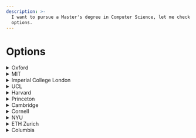 ```yaml
---
description: >-
  I want to pursue a Master's degree in Computer Science, let me check my
  options.
---
```


# Options

<details>

<summary>Oxford</summary>

## <mark style="color:blue;">MSc in Software Engineering</mark>

* **Cost:** \~£41,080 (+ living costs \~£1,290 - £1,840)
* **Duration:** 2 to 4 years.
* **Requirements:**
  * **A first-class or strong upper second-class undergraduate degree with honours** is normally required in a related subject, such as computer science, informatics or engineering. However, it is not essential where compensated by professional experience.&#x20;
  * Applications are invited from anyone with sufficient experience or proven ability in software, security, or data engineering. A typical applicant will have at least two years' experience in a professional environment, and normally holds an undergraduate degree in a related subject. However, more extensive experience may compensate for a lack of formal qualifications, and a strong, immediately-relevant qualification may compensate for a lack of professional experience.
  * 3.1/4.0 GPA (3.86/5.0)
  * Three referees
  * Supporting documents
  * Performance at interview
  * Statement of purpose
* **English level requirements:** [TOEFL 110, IELTS 7.5](https://www.ox.ac.uk/admissions/graduate/applying-to-oxford/application-guide/qualifications-languages-funding#content-tab--3)
* **Time commitment:** Part time
* **Dates:** Closed application (6 January)
* **Places/Applications:** 0.71 (70/98)
* **Link:** [MSc in Software Engineering](https://www.ox.ac.uk/admissions/graduate/courses/msc-software-engineering)
* **Additional notes:** As a part-time student you will be required to attend ten modules, mostly held in-person in Oxford (though some may be online). Each module consists of an intensive week of lectures and practicals, 9am to 5pm Monday to Thursday and 9am to 12.30pm on Friday. You have a flexible choice of modules, subject to availability of places.

## <mark style="color:red;">MSc in Advanced Computer Science</mark>

* **Cost:** £32,760 (+ living costs \~£1,290 - £1,840)
* **Duration:** 12 months
* **Requirements:**
  * A first-class undergraduate degree with honours
  * 3.7/4.0 GPA (4.63/5.0)
  * Three referees
  * Supporting documents
  * Performance at interview
* **English level requirements:** [TOEFL 110, IELTS 7.5](https://www.ox.ac.uk/admissions/graduate/applying-to-oxford/application-guide/qualifications-languages-funding#content-tab--3)
* **Time commitment:** Full-time only
* **Dates:** Closed application (6 January)
* **Places/Applications:** 0.05(46/771)
* **Link:** [MSc in Advanced Computer Science](https://www.ox.ac.uk/admissions/graduate/courses/msc-advanced-computer-science)

</details>

<details>

<summary>MIT</summary>

### <mark style="color:blue;">Masters of Science in Computational Science and Engineering</mark>

* **Cost:** $28,795 per term
* **Duration:** Students supported by research assistantships (RAs) or teaching assistantships (TAs) may take 24 months or longer to complete the program. Occasionally students who are either self-supported or on fellowship complete the program in 18-24 months. **Full-time**
* **Requirements:**
  * Three letters of recommendation
  * Transcripts
  * Completed ‘Subjects Taken’ section
  * **Statement of objectives** (limited to approximately one page);
  * **Resume or CV**, uploaded in PDF format;
  * **MIT graduate application fee** of $75.
* **English level requirements:** IELTS 7
* **Time commitment:** Full-time
* **Dates:** September 15: Application opens. December 15: Deadline.
* **Places/Applications:** 18-28/
* **Link:** [Masters of Science in Computational Science and Engineering](https://cse.mit.edu/programs/sm/)
* **Additional notes:**&#x20;
  * Required [https://cmsw.mit.edu/graduate-writing-exam/](https://cmsw.mit.edu/graduate-writing-exam/)
  * Curriculum: [https://cse.mit.edu/programs/sm/overview/](https://cse.mit.edu/programs/sm/overview/)
  * And thesis.
  * CSE SM students are expected to maintain a cumulative grade point average (GPA) of at least 4.5 (out of 5) during the course of their studies. _If a student’s term GPA is at or below 4.0 for two sequential terms, if a student receives an Unsatisfactory (“U”) grade in CSE.THG, or if a grade of C or lower is given in any subject, a warning from the CCSE directors will be issued to the student, and the MIT Graduate Academic Performance Group will be alerted._
  * [_https://ocw.mit.edu/_](https://ocw.mit.edu/)

## <mark style="color:purple;">MIT Leaders for global operations</mark>

* **Cost:** $161,000
* **Duration:** Two years
* **Requirements:**
  * GRE or GMAT
* **English level requirements:** None
* **Time commitment:** Full-time
* **Dates:** Late September and December. (Opens in July 2023)
* **Places/Applications:** 49/
* **Link:** [MIT Leaders for global operations](https://lgo.mit.edu/engineering/electrical-engineering-and-computer-science/)
* **Additional notes:**&#x20;
  * Dual degree in MBA and EECS.
  * 3.6/5.0 average GPA
  * 160-169 GRE - 670-770 GMAT
  * On average, an LGO student not sponsored by a company will receive a fellowship award that covers 55% of their total tuition. The fellowship is distributed throughout the two-year program, and is applied toward the program’s tuition costs or as a stipend.

</details>

<details>

<summary>Imperial College London</summary>

## <mark style="color:blue;">MSc Applied Computational Science and Engineering</mark>

* **Cost:** £39,400 Overseas
* **Duration:** 1 year
* **Requirements:**
  * GPA score of 3.75/5 or better. Preference is given to candidates with 4/5 or better.
  * 2:1 in engineering or a science-based discipline
* **English level requirements:** IELTS 7.0, TOEFL 100
* **Time commitment:** Full-time
* **Dates:** 30 June deadline
* **Places/Applications:**
* **Link:** [MSc Applied Computational Science and Engineering](https://www.imperial.ac.uk/study/courses/postgraduate-taught/applied-computational-science/)
* **Additional notes:**&#x20;

</details>

<details>

<summary>UCL</summary>

## <mark style="color:blue;">Computer Graphics, Vision and Imaging MSc</mark>

* **Cost:** £35,000
* **Duration:** 1 year
* **Requirements:**
  * A minimum of an upper second-class UK Bachelor's degree (or an international qualification of an equivalent standard in a subject other than computer science or information technology.
  * A Bachelor's degree from a listed institution with a GPA of 4.0/5.0
  * Personal statement
* **English level requirements:** Level 2. **TOEFL** Overall score of 96 with 24/30 in reading and writing and 22/30 in speaking and listening. **IELTS** Overall score of 7.0 and a minimum of 6.5 in each component.
* **Time commitment:** Full time
* **Dates:** All applicants: 17 Oct 2022 – 31 Mar 2023
* **Places/Applications:**
* **Link:** [Computer Graphics, Vision and Imaging MSc](https://www.ucl.ac.uk/prospective-students/graduate/taught-degrees/computer-graphics-vision-and-imaging-msc)
* **Additional notes:** This programme is suitable for international students on a Student visa – study must be full-time, face-to-face, starting September. Mentioned visa, the other ones didn't.

## <mark style="color:purple;">Computer Science MSc</mark>

* **Cost:** £35,000
* **Duration:** 1 year
* **Requirements:**
  * A minimum of an upper second-class UK Bachelor's degree (or an international qualification of an equivalent standard in a subject other than computer science or information technology.
  * A Bachelor's degree from a listed institution with a GPA of 4.0/5.0
  * Personal statement
* **English level requirements:** Level 2. **TOEFL** Overall score of 96 with 24/30 in reading and writing and 22/30 in speaking and listening. **IELTS** Overall score of 7.0 and a minimum of 6.5 in each component.
* **Time commitment:** Full time
* **Dates:** All applicants: 17 Oct 2022 – 31 Mar 2023
* **Places/Applications:**
* **Link:** [Computer Science MSc](https://www.ucl.ac.uk/prospective-students/graduate/taught-degrees/computer-science-msc)
* **Additional notes:**&#x20;

## <mark style="color:purple;">Computational Statistics and Machine Learning MSc</mark>

* **Cost:** £35,000
* **Duration:** 1 year
* **Requirements:**
  * A minimum of an upper second-class UK Bachelor's degree (or an international qualification of an equivalent standard in a subject other than computer science or information technology.
  * A Bachelor's degree from a listed institution with a GPA of 4.0/5.0
  * Personal statement
* **English level requirements:** Level 2. **TOEFL** Overall score of 96 with 24/30 in reading and writing and 22/30 in speaking and listening. **IELTS** Overall score of 7.0 and a minimum of 6.5 in each component.
* **Time commitment:** Full time
* **Dates:** All applicants: 17 Oct 2022 – 31 Mar 2023
* **Places/Applications:**
* **Link:** [Computational Statistics and Machine Learning MSc](https://www.ucl.ac.uk/prospective-students/graduate/taught-degrees/computational-statistics-and-machine-learning-msc)
* **Additional notes:**&#x20;

## <mark style="color:purple;">Artificial Intelligence for Sustainable Development MSc</mark>

* **Cost:** £35,000
* **Duration:** 1 year
* **Requirements:**
  * A minimum of an upper second-class UK Bachelor's degree (or an international qualification of an equivalent standard in a subject other than computer science or information technology.
  * A Bachelor's degree from a listed institution with a GPA of 4.0/5.0
  * Personal statement
* **English level requirements:** Level 2. **TOEFL** Overall score of 96 with 24/30 in reading and writing and 22/30 in speaking and listening. **IELTS** Overall score of 7.0 and a minimum of 6.5 in each component.
* **Time commitment:** Full time
* **Dates:** All applicants: 17 Oct 2022 – 31 Mar 2023
* **Places/Applications:**
* **Link:** [Artificial Intelligence for Sustainable Development MSc](https://www.ucl.ac.uk/prospective-students/graduate/taught-degrees/artificial-intelligence-sustainable-development-msc)
* **Additional notes:**&#x20;

</details>

<details>

<summary>Harvard</summary>

## <mark style="color:purple;">Master's in computational science and engineering</mark>

* **Cost:** $59,968 (per year basically)
* **Duration:** 1 year SM, 2 years ME
* **Requirements:**
  * No GRE is needed.
  * Statement of purpose
  * Three recommendation letters.
  * (?)
* **English level requirements:** [TOEFL 80, IELTS 6.5](https://seas.harvard.edu/applied-computation/graduate-programs/masters-computational-science-and-engineering/faq)
* **Time commitment:** Full-time
* **Dates:** Deadline December 1st. Applications become available in September.
* **Places/Applications:** 46/(?) (They say 5000 applications but do not divide them by program)
* **Link:** [Master's in computational science and engineering](https://seas.harvard.edu/applied-computation/graduate-programs/masters-computational-science-and-engineering)
* **Additional notes:**&#x20;
  * Apply to Master of Science (SM) or Master of Engineering (ME - 2 academic years, SM + thesis research project).
  * The CSE master's degree is a full-time on-campus program. All students are required to be registered full-time (i.e. take four 4-credit courses each semester). All of the courses students will take while in the program are offered during the day and require students to be present on campus.

</details>

<details>

<summary>Princeton</summary>

## <mark style="color:purple;">Master of Science in Engineering</mark>

* **Cost:** $57,334 USD per year
* **Duration:** Two years
* **Requirements:**
  * Three letters of recommendation.
  * Transcripts.
  * No GRE is needed.
* **English level requirements:** TOEFL speak 28, IELTS speaking section 8.
* **Time commitment:** Full-time
* **Dates:** Deadline December 1st.
* **Places/Applications:**
* **Link:** [Master's degree](https://www.cs.princeton.edu/grad/masters-degree)
* **Additional notes:** Two tracks, one with thesis, decision on 2nd year.

</details>

<details>

<summary>Cambridge</summary>

## <mark style="color:red;">MPhil in Advanced Computer Science</mark>

* **Cost:**&#x20;
* **Duration:**&#x20;
* **Requirements:**
  * GPA 4.5/5
* **English level requirements:**&#x20;
* **Time commitment:**&#x20;
* **Dates:** Applications for admission in October 2023 will open on 15 September 2022. Places are limited and applicants are encouraged to apply early. Applications will close on 25 February 2023.
* **Places/Applications:**
* **Link:** [M.Phil in Advanced Computer Science (ACS)](https://www.cst.cam.ac.uk/teaching/masters)
* **Additional notes:**&#x20;

</details>

<details>

<summary>Cornell</summary>

## <mark style="color:blue;">Master of Engineering (M.Eng.) in Computer Science</mark>

* **Cost:** $29500
* **Duration:** 1 year
* **Requirements:**
  * CS 2110 - Object-Oriented Programming and Data Structures
  * CS 3110 - Data Structures and Functional Programming
  * CS 2800 - Discrete Structures
  * CS 3410 - Computer System Organization and Programming
* **English level requirements:** TOEFL Writing (>=20), Listening (>=15), Reading (>=20), and Speaking (>=22). IELTS **7/10**&#x20;
* **Time commitment:**&#x20;
* **Dates:**&#x20;
  * **October 1st** ( for Spring admissions - January start )
  * **February 1st** ( for Fall admissions - August start )
* **Places/Applications:** /1000
* **Link:** [Master of Engineering (M.Eng.) in Computer Science](https://www.cs.cornell.edu/masters)
* **Additional notes:**&#x20;

## <mark style="color:blue;">Master Engineering Management</mark>

* **Cost:** $31,228
* **Duration:** Two semesters
* **Requirements:**
  * [Online application](http://gradschool.cornell.edu/admissions/applying/apply-now)
  * Statement of purpose
  * Transcripts
  * Letters of recommendation (3)
  * Application fee
  * TOEFL/IELTS scores for applicants whose native language is not English
  * Technical writing sample&#x20;
* **English level requirements:**&#x20;
  * TOEFL&#x20;
    * Listening - 15
    * Writing - 20
    * Reading - 20
    * Speaking - 22
  * IELTS
    * 7.0 or higher
* **Time commitment:**&#x20;
* **Dates:** February 1, 2023. October 1st
* **Places/Applications:** 100/
* **Link:** [Master Engineering Management](https://www.engmanagement.cornell.edu/em/programs/meng-campus/admissions)
* **Additional notes:**&#x20;

## <mark style="color:red;">Master of Science in Computer Science</mark>

* **Cost:** Fully funded (tuition + stipend)
* **Duration:** 4 semesters long
* **Requirements:**
  * Transcripts of all college-level work
  * Three letters of recommendation including at least one that addresses expository skills and the ability to work in a classroom setting
  * An essay that explains how the degree program and the anticipated thesis area resonates with your career plans.&#x20;
  * GRE scores are optional.
* **English level requirements:** TOEFL Scores on the Writing, Listening, and Reading components must be 24 or higher and 28 or higher for the Speaking component. IELTS scores must be 7.0 or higher.
* **Time commitment:**&#x20;
* **Dates:**&#x20;
* **Places/Applications:** 15/
* **Link:**&#x20;
* **Additional notes:**&#x20;

</details>

<details>

<summary>NYU</summary>

## <mark style="color:blue;">Master in computer science (MSCS)</mark>

* **Cost:** \~$19.827 per term (on 9 credits)
* **Duration:** \~4 terms
* **Requirements:**
  * Minimum
    * A completed application, including a Statement of Academic Purpose
    * Three letters of recommendation
    * GRE scores for all programs (GMAT or LSAT will **not** be accepted)
    * TOEFL or IELTS scores for any student whose native language or medium of undergraduate or graduate instruction is not English
    * A resume or CV of your work experience
  * Successful applicants to the MS program in Computer Science will generally have the following minimum qualifications:
    * Strong GRE Quantitative and Analytical scores. (Typical acceptable scores are near 160 for the quantitative section or 4.0 or better on the new Analytical Writing section.)
    * Positive, specific recommendations.
    * Strong grades in relevant courses.
    * TOEFL, if required, above 620 (paper) or 260 (computer), or 100 (TOEFLI)
    * IELTS, if required, minimum band score of 7.0
* **English level requirements:** 100 TOEFLI, 7.0 IELTS
* **Time commitment:**&#x20;
* **Dates:** March 1, 2023.
* **Places/Applications:**
* **Link:** [Master in computer science (MSCS)](https://cs.nyu.edu/home/master/prospective\_mscs.html)
* **Additional notes:** 36 credits

## <mark style="color:blue;">Computer Science, M.S.</mark>

* **Cost:** \~$19.827 per term (on 9 credits)
* **Duration:** 3-4 terms
* **Requirements:**
  * Official transcripts
    * 3.0 out of 4.0 GPA
  * Statement of purpose/personal statement
  * Resumé
  * Letters of recommendation
* **English level requirements:** TOEFL score of 90 on the internet-based test, an overall band of 7.0 on IELTS, a score of 125 on the Duolingo English Test, a 65 on the Pearson PTE Academics exam, or a C1 Advanced or C2 Proficiency on the Cambridge Assessment English exam.
* **Time commitment:**&#x20;
* **Dates:**&#x20;
* **Places/Applications:**
* **Link:**&#x20;
* **Additional notes:**&#x20;
  * **Applicants** who satisfy one of the following conditions are not required but encouraged to submit a GRE score:
    1. M.S. Applicants without a Computer Science or similar background who successfully complete the [NYU Tandon Bridge](http://engineering.nyu.edu/academics/online/programs/bridge).
    2. Applicant completes 9 credits under [Visiting Student Registration](http://engineering.nyu.edu/admissions/graduate/apply/visiting-students) from an approved list of CSE courses and maintains an average grade of B+ or better.
    3. Applicant has a B.A. or B.S. degree in computer science or computer engineering from NYU, with a GPA of 3.0 or higher.

</details>

<details>

<summary>ETH Zurich</summary>

## <mark style="color:blue;">Master Computer Science</mark>

* **Cost:** 862 USD
* **Duration:** 120 ECTS | 2 years
* **Requirements:** [Link](https://ethz.ch/content/dam/ethz/common/docs/master-profile/englisch/ingenieurwissenschaften/MSc-Computer-Science-Appendix.pdf)
  * GRE Test score is strongly recommended and their applications without GRE General Test scores will be evaluated, but in case of uncertainty excellent GRE General Test scores can make the difference.
* **English level requirements:** C1
* **Time commitment: Full-time**
  * The Master's in Computer Science is a full-​time programme. It is possible to work part-​time during the first two semesters; however, working alongside your studies will most probably prolong your studies. As writing your master’s thesis is a six-​month full-​time project, we strongly recommend you do not work in parallel. More information on financial matters such as cost of living can be found [here](https://www.ethz.ch/en/studies/financial.html).
* **Dates:** 15 December
* **Places/Applications:**
* **Link:** [Master Computer Science](https://ethz.ch/en/studies/master/degree-programmes/engineering-sciences/computer-science.html)
* **Additional notes:**&#x20;
  * Data Management Systems
  * Machine Intelligence
  * Secure and Reliable Systems
  * Visual and Interactive Computing
  * Theoretical Computer Science

</details>

<details>

<summary>Columbia</summary>

## <mark style="color:purple;">**Ms in Computer Science Program**</mark>

* **Cost:** $2.362 per credit
* **Duration:** Full-time registration requirement
* **Requirements:**
  * Transcripts from every post-secondary institution attended (Successful applicants typically have a GPA of 3.5 or higher.)
  * Three recommendation letters
  * Official [**Graduate Record Examination**](http://www.gre.org/) (GRE) General Test Scores\*&#x20;
    * **Optional for Spring and Fall 2023 applications**
    * School Code: 2111
    * Most admitted applicants, however, have scores of 750 or higher on the Quantitative section of the test.
  * Personal statement
  * Resumé or Curriculum Vitae
* **English level requirements:** For Internet-based TOEFL test, we recommend a total score of 101. For IELTS, 7
* **Time commitment:**&#x20;
* **Dates:** Computer Science - January 15 (Priority), February 15th (Regular) / November 15
* **Places/Applications:**
* **Link:**&#x20;
* **Additional notes:**&#x20;
  * Students can choose from one of the tracks below. See track webpages for details on track requirements.
    * [Computational Biology](http://www.cs.columbia.edu/education/ms/computationalBiology)[\
      Computer Security](http://www.cs.columbia.edu/education/ms/newComputerSecurity)[\
      Foundations of Computer Science](http://www.cs.columbia.edu/education/ms/foundationsOfCS)[\
      Machine Learning](http://www.cs.columbia.edu/education/ms/machineLearning) \*[\
      Natural Language Processing](http://www.cs.columbia.edu/education/ms/nlp)[\
      Network Systems](http://www.cs.columbia.edu/education/ms/networkSystems)[\
      Software Systems](http://www.cs.columbia.edu/education/ms/softwareSystems)[\
      ](http://www.cs.columbia.edu/education/ms/visionAndGraphics)[Vision, Graphics, Interaction, and Robotics](http://www.cs.columbia.edu/education/ms/visionAndGraphics)[\
      MS Personalized](http://www.cs.columbia.edu/education/ms/MSpersonalized)[\
      MS Thesis](http://www.cs.columbia.edu/education/ms/MSThesis)

</details>
